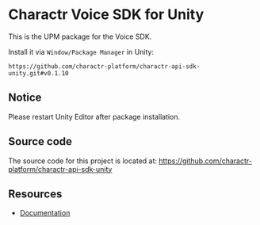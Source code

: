 Charactr Voice SDK for Unity
===========

This is the UPM package for the Voice SDK.

Install it via `Window/Package Manager` in Unity:
```
https://github.com/charactr-platform/charactr-api-sdk-unity.git#v0.1.10
```

## Notice
Please restart Unity Editor after package installation.

## Source code

The source code for this project is located at: 
https://github.com/charactr-platform/charactr-api-sdk-unity

## Resources

* [Documentation](https://docs.api.charactr.com/reference/about)

